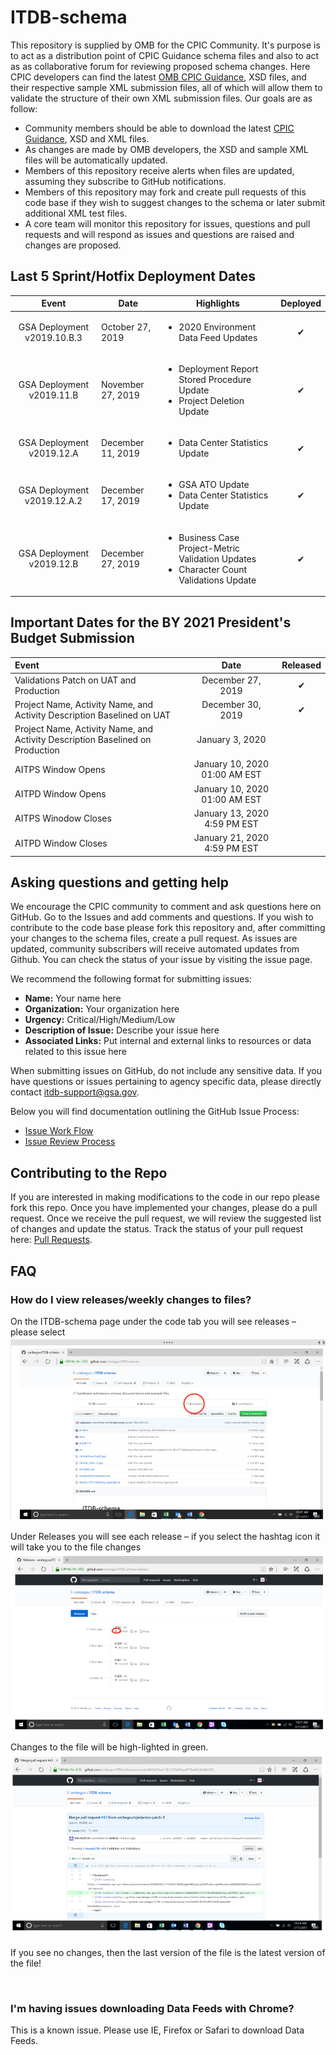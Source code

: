 # ITDB-schema
This repository is supplied by OMB for the CPIC Community. It's purpose is to act as a distribution point of CPIC Guidance schema files and also to act as as collaborative forum for reviewing proposed schema changes. Here CPIC developers can find the latest [OMB CPIC Guidance](https://www.whitehouse.gov/wp-content/uploads/2019/07/FY-2021-IT-Budget-Guidance.pdf), XSD files, and their respective sample XML submission files, all of which will allow them to validate the structure of their own XML submission files. Our goals are as follow:
 
 * Community members should be able to download the latest [CPIC Guidance](https://www.whitehouse.gov/wp-content/uploads/2019/07/FY-2021-IT-Budget-Guidance.pdf), XSD and XML files.
 * As changes are made by OMB developers, the XSD and sample XML files will be automatically updated.
 * Members of this repository receive alerts when files are updated, assuming they subscribe to GitHub notifications.
 * Members of this repository may fork and create pull requests of this code base if they wish to suggest changes to the schema or later submit additional XML test files.
 * A core team will monitor this repository for issues, questions and pull requests and will respond as issues and questions are raised and changes are proposed.


## Last 5 Sprint/Hotfix Deployment Dates

|  Event  |  Date |  Highlights | Deployed |
|:-------------:|---|--------|:---:|
|  GSA Deployment v2019.10.B.3                 | October 27, 2019 | <ul><li>2020 Environment Data Feed Updates</li></ul> | &#x2714;|
|  GSA Deployment v2019.11.B                  | November 27, 2019 | <ul><li>Deployment Report Stored Procedure Update</li><li>Project Deletion Update</li></ul> | &#x2714;|
|  GSA Deployment v2019.12.A                  | December 11, 2019 | <ul><li>Data Center Statistics Update</li></ul> | &#x2714;|
|  GSA Deployment v2019.12.A.2                  | December 17, 2019 | <ul><li>GSA ATO Update</li><li>Data Center Statistics Update</li></ul> | &#x2714;|
|  GSA Deployment v2019.12.B                  | December 27, 2019 | <ul><li>Business Case Project-Metric Validation Updates</li><li>Character Count Validations Update</li></ul> | &#x2714;|

## Important Dates for the BY 2021 President's Budget Submission 

|  Event  |  Date | Released |
|:-------------|:-------------:|:---:|
|  Validations Patch on UAT and Production |  December 27, 2019 | &#x2714;|
|  Project Name, Activity Name, and Activity Description Baselined on UAT |  December 30, 2019 | &#x2714;|
|  Project Name, Activity Name, and Activity Description Baselined on Production |  January 3, 2020 |
|  AITPS Window Opens |  January 10, 2020 01:00 AM EST |
|  AITPD Window Opens | January 10, 2020 01:00 AM EST | 
|  AITPS Winodow Closes | January 13, 2020 4:59 PM EST | 
|  AITPD Window Closes  |  January 21, 2020 4:59 PM EST |
  
## Asking questions and getting help

We encourage the CPIC community to comment and ask questions here on GitHub. 
Go to the Issues  and add comments and questions. If you wish to contribute to the code base please fork this repository and, after committing your changes to the schema files, create a pull request. As issues are updated, community subscribers will receive automated updates from Github. You can check the status of your issue by visiting the issue page.

We recommend the following format for submitting issues:

  * **Name:** Your name here
  * **Organization:** Your organization here
  * **Urgency:** Critical/High/Medium/Low
  * **Description of Issue:** Describe your issue here
  * **Associated Links:** Put internal and external links to resources or data related to this issue here

When submitting issues on GitHub, do not include any sensitive data. If you have questions or issues pertaining to agency specific data, please directly contact [itdb-support@gsa.gov](mailto:itdb-support@gsa.gov). 

Below you will find documentation outlining the GitHub Issue Process:
  * [Issue Work Flow](https://github.com/ombegov/ITDB-schema/blob/master/GitHubFlowChart2.jpg)
  * [Issue Review Process](https://github.com/ombegov/ITDB-schema/blob/master/GitHub_Flow-v2.jpg)


## Contributing to the Repo

If you are interested in making modifications to the code in our repo please fork this repo. Once you have implemented your changes, please do a pull request. Once we receive the pull request, we will review the suggested list of changes and update the status. Track the status of your pull request here: [Pull Requests](https://github.com/ombegov/ITDB-schema/pulls).



## FAQ
### How do I view releases/weekly changes to files?

On the ITDB-schema page under the code tab you will see releases – please select
![screenshot a](/docs/help/Capture1.PNG?raw=true "On the ITDB-schema page under the code tab you will see releases – please select")


Under Releases you will see each release – if you select the hashtag icon it will take you to the file changes
![screenshot a](/docs/help/Capture2.PNG?raw=true "Under Releases you will see each release – if you select the hashtag icon it will take you to the file changes")

Changes to the file will be high-lighted in green. 
![screenshot a](/docs/help/Capture3.PNG?raw=true "Changes to the file will be high-lighted in green ")

If you see no changes, then the last version of the file is the latest version of the file!

<br>
 
### I'm having issues downloading Data Feeds with Chrome?

This is a known issue. Please use IE, Firefox or Safari to download Data Feeds.




